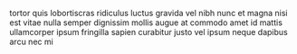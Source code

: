 tortor quis lobortiscras ridiculus luctus gravida vel nibh nunc et magna nisi
est vitae nulla semper dignissim mollis augue at commodo amet id mattis
ullamcorper ipsum fringilla sapien curabitur justo vel ipsum neque dapibus arcu
nec mi